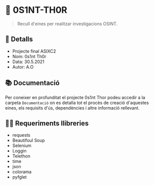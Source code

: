 # 📡 0S1NT-TH0R

> Recull d'eines per realitzar investigacions OSINT.

## 📝 Detalls
- Projecte final ASIXC2
- Nom: 0s1nt Th0r
- Data: 30.5.2021
- Autor: A.O

## 📚 Documentació
Per coneixer en profunditat el projecte 0s1nt Thor podeu accedir a la carpeta ``Documentació`` on es detalla tot el procès de creació d'aquestes eines, els requisits d'ús, dependències i altre informació rellevant.

## 👨‍💻 Requeriments llibreries
- requests
- Beautifoul Soup
- Selenium
- Loggin
- Telethon
- time
- json
- colorama
- pyfglet

